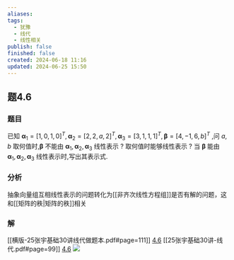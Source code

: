 ```yaml
---
aliases: 
tags:
  - 犹豫
  - 线代
  - 线性相关
publish: false
finished: false
created: 2024-06-18 11:16
updated: 2024-06-25 15:50
---
```

## 题4.6
### 题目
已知 ${\mathbf{\alpha }}_{1} = {\lbrack  1,0,1,0\rbrack  }^{T},{\mathbf{\alpha }}_{2} = {\lbrack  2,2,a,2\rbrack  }^{T},{\mathbf{\alpha }}_{3} = {\lbrack  3,1,1,1\rbrack  }^{T},\mathbf{\beta } = {\lbrack  4, - 1,6,b\rbrack  }^{T}$ ,问 $a,b$ 取何值时,$\mathbf{\beta }$ 不能由 ${\mathbf{\alpha }}_{1},{\mathbf{\alpha }}_{2},{\mathbf{\alpha }}_{3}$ 线性表示 ? 取何值时能够线性表示 ? 当 $\mathbf{\beta }$ 能由 ${\mathbf{\alpha }}_{1},{\mathbf{\alpha }}_{2},{\mathbf{\alpha }}_{3}$ 线性表示时,写出其表示式.
### 分析
抽象向量组互相线性表示的问题转化为[[非齐次线性方程组]]是否有解的问题，这和[[矩阵的秩|矩阵的秩]]相关
### 解
[[横版-25张宇基础30讲线代做题本.pdf#page=111]]
[4.6](obsidian://bookmaster?type=open-book&bid=GWdMPRRzzfkiPzse&aid=827827fb-9bf5-9787-0428-174e70f3d7a5&page=111)
[[25张宇基础30讲-线代.pdf#page=99]]
[4.6](obsidian://bookmaster?type=open-book&bid=HRBkGbReXHHpCWQt&aid=50b4a011-fa20-8efa-27da-3c2b570b50d5&page=99)
![](https://img.hwenyi.tech/202409061426127.webp)
